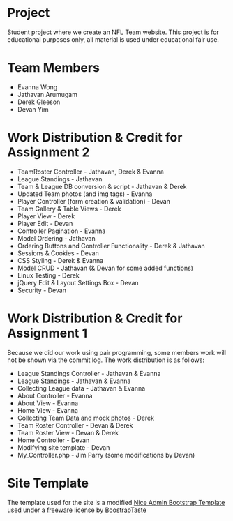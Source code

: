 # Project
Student project where we create an NFL Team website. This project is for educational purposes only, all material is used under educational fair use.

# Team Members
* Evanna Wong
* Jathavan Arumugam
* Derek Gleeson
* Devan Yim

# Work Distribution & Credit for Assignment 2

* TeamRoster Controller - Jathavan, Derek & Evanna
* League Standings - Jathavan
* Team & League DB conversion & script - Jathavan & Derek
* Updated Team photos (and img tags) - Evanna
* Player Controller (form creation & validation) - Devan
* Team Gallery & Table Views - Derek
* Player View - Derek
* Player Edit - Devan
* Controller Pagination - Evanna
* Model Ordering - Jathavan
* Ordering Buttons and Controller Functionality - Derek & Jathavan
* Sessions & Cookies - Devan
* CSS Styling - Derek & Evanna
* Model CRUD - Jathavan (& Devan for some added functions)
* Linux Testing - Derek
* jQuery Edit & Layout Settings Box - Devan
* Security - Devan

# Work Distribution & Credit for Assignment 1
Because we did our work using pair programming, some members work will not be shown via the commit log. The work distribution is as follows:

* League Standings Controller - Jathavan & Evanna
* League Standings - Jathavan & Evanna
* Collecting League data - Jathavan & Evanna
* About Controller - Evanna
* About View - Evanna
* Home View - Evanna
* Collecting Team Data and mock photos - Derek
* Team Roster Controller - Devan & Derek
* Team Roster View - Devan & Derek
* Home Controller - Devan
* Modifying site template - Devan
* My_Controller.php - Jim Parry (some modifications by Devan)

# Site Template
The template used for the site is a modified [Nice Admin Bootstrap Template](http://www.bootstrapzero.com/bootstrap-template/nice-admin) used under a [freeware](http://bootstraptaste.com/license/) license by [BoostrapTaste](http://www.bootstraptaste.com)
